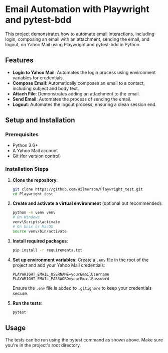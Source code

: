 # Email Automation with Playwright and pytest-bdd

This project demonstrates how to automate email interactions, including login, composing an email with an attachment, sending the email, and logout, on Yahoo Mail using Playwright and pytest-bdd in Python.

## Features

- **Login to Yahoo Mail**: Automates the login process using environment variables for credentials.
- **Compose Email**: Automatically composes an email to a contact, including subject and body text.
- **Attach File**: Demonstrates adding an attachment to the email.
- **Send Email**: Automates the process of sending the email.
- **Logout**: Automates the logout process, ensuring a clean session end.

## Setup and Installation

### Prerequisites

- Python 3.6+
- A Yahoo Mail account
- Git (for version control)

### Installation Steps

1. **Clone the repository**:
    ```bash
    git clone https://github.com/Hilmerson/Playwright_test.git
    cd Playwright_test
    ```

2. **Create and activate a virtual environment** (optional but recommended):
    ```bash
    python -m venv venv
    # On Windows
    venv\Scripts\activate
    # On Unix or MacOS
    source venv/bin/activate
    ```

3. **Install required packages**:
    ```bash
    pip install -r requirements.txt
    ```

4. **Set up environment variables**:
    Create a `.env` file in the root of the project and add your Yahoo Mail credentials:
    ```
    PLAYWRIGHT_EMAIL_USERNAME=yourEmailUsername
    PLAYWRIGHT_EMAIL_PASSWORD=yourEmailPassword
    ```
    Ensure the `.env` file is added to `.gitignore` to keep your credentials secure.

5. **Run the tests**:
    ```bash
    pytest
    ```

## Usage

The tests can be run using the pytest command as shown above. Make sure you're in the project's root directory.
